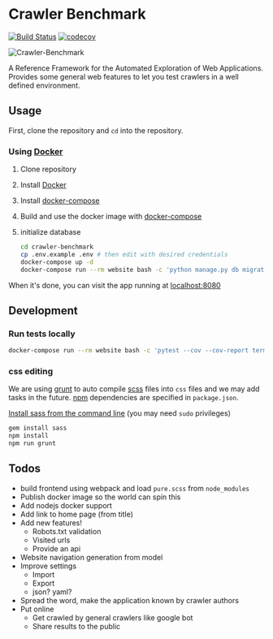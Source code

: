 # Crawler Benchmark

[![Build Status](https://travis-ci.org/WebMole/crawler-benchmark.svg?branch=master)](https://travis-ci.org/WebMole/crawler-benchmark)
[![codecov](https://codecov.io/gh/WebMole/crawler-benchmark/branch/master/graph/badge.svg)](https://codecov.io/gh/WebMole/crawler-benchmark)

![Crawler-Benchmark](http://i.imgur.com/vHUkr9t.jpg)

A Reference Framework for the Automated Exploration of Web Applications. Provides some general web features to let you test crawlers in a well defined environment.

## Usage

First, clone the repository and `cd` into the repository.

### Using [Docker][docker]

1. Clone repository
2. Install [Docker][docker-install]
3. Install [docker-compose][docker-compose-install]
4. Build and use the docker image with [docker-compose][docker-compose]
5. initialize database

    ```bash
    cd crawler-benchmark
    cp .env.example .env # then edit with desired credentials
    docker-compose up -d
    docker-compose run --rm website bash -c 'python manage.py db migrate'
    ```

When it's done, you can visit the app running at [localhost:8080](http://localhost:8080)

## Development

### Run tests locally

```bash
docker-compose run --rm website bash -c 'pytest --cov --cov-report term:skip-covered'
```

### css editing

We are using [grunt](http://gruntjs.com/) to auto compile [scss](http://sass-lang.com/) files into `css` files and we may add tasks in the future. [npm](https://www.npmjs.org/) dependencies are specified in `package.json`.

[Install sass from the command line](http://sass-lang.com/install) (you may need `sudo` privileges)

```bash
gem install sass
npm install
npm run grunt
```

## Todos

* build frontend using webpack and load `pure.scss` from `node_modules`
* Publish docker image so the world can spin this
* Add nodejs docker support
* Add link to home page (from title)
* Add new features!
  * Robots.txt validation
  * Visited urls
  * Provide an api 
* Website navigation generation from model
* Improve settings
  * Import
  * Export
  * json? yaml?
* Spread the word, make the application known by crawler authors
* Put online
  * Get crawled by general crawlers like google bot
  * Share results to the public

[docker]: https://docker.com/
[docker-install]: https://docs.docker.com/install/
[docker-compose]: https://docs.docker.com/compose/
[docker-compose-install]: https://docs.docker.com/compose/install/
